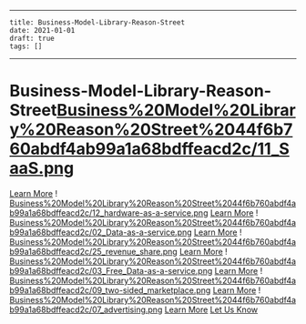 
---
    title: Business-Model-Library-Reason-Street
    date: 2021-01-01    
    draft: true
    tags: []
---
# Business-Model-Library-Reason-Street[Business%20Model%20Library%20Reason%20Street%2044f6b760abdf4ab99a1a68bdffeacd2c/11_SaaS.png](Business%20Model%20Library%20Reason%20Street%2044f6b760abdf4ab99a1a68bdffeacd2c/11_SaaS.png)
[Learn More](https://reasonstreet.co/saas/)
!
[Business%20Model%20Library%20Reason%20Street%2044f6b760abdf4ab99a1a68bdffeacd2c/12_hardware-as-a-service.png](Business%20Model%20Library%20Reason%20Street%2044f6b760abdf4ab99a1a68bdffeacd2c/12_hardware-as-a-service.png)
[Learn More](https://reasonstreet.co/hardware-as-a-service/)
!
[Business%20Model%20Library%20Reason%20Street%2044f6b760abdf4ab99a1a68bdffeacd2c/02_Data-as-a-service.png](Business%20Model%20Library%20Reason%20Street%2044f6b760abdf4ab99a1a68bdffeacd2c/02_Data-as-a-service.png)
[Learn More](https://www.reasonstreet.co/business-model-data-as-a-service/)
!
[Business%20Model%20Library%20Reason%20Street%2044f6b760abdf4ab99a1a68bdffeacd2c/25_revenue_share.png](Business%20Model%20Library%20Reason%20Street%2044f6b760abdf4ab99a1a68bdffeacd2c/25_revenue_share.png)
[Learn More](https://reasonstreet.co/business-model-pay-per-use/)
!
[Business%20Model%20Library%20Reason%20Street%2044f6b760abdf4ab99a1a68bdffeacd2c/03_Free_Data-as-a-service.png](Business%20Model%20Library%20Reason%20Street%2044f6b760abdf4ab99a1a68bdffeacd2c/03_Free_Data-as-a-service.png)
[Learn More](https://reasonstreet.co/business-model-freemium/)
!
[Business%20Model%20Library%20Reason%20Street%2044f6b760abdf4ab99a1a68bdffeacd2c/09_two-sided_marketplace.png](Business%20Model%20Library%20Reason%20Street%2044f6b760abdf4ab99a1a68bdffeacd2c/09_two-sided_marketplace.png)
[Learn More](https://reasonstreet.co/business-model-two-sided-marketplace/)
!
[Business%20Model%20Library%20Reason%20Street%2044f6b760abdf4ab99a1a68bdffeacd2c/07_advertising.png](Business%20Model%20Library%20Reason%20Street%2044f6b760abdf4ab99a1a68bdffeacd2c/07_advertising.png)
[Learn More](https://reasonstreet.co/business-models-advertising-supported/)
[Let Us Know](https://reasonstreet.co/what-business-model-is-next/)
